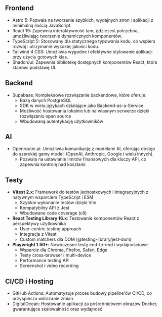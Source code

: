 ## Frontend
- Astro 5: Pozwala na tworzenie szybkich, wydajnych stron i aplikacji z minimalną ilością JavaScript.
- React 19: Zapewnia interaktywność tam, gdzie jest potrzebna, umożliwiając tworzenie dynamicznych komponentów.
- TypeScript 5: Stosowany dla statycznego typowania kodu, co wspiera rozwój i utrzymanie wysokiej jakości kodu.
- Tailwind 4 CSS: Umożliwia wygodne i efektywne stylowanie aplikacji przy użyciu gotowych klas.
- Shadcn/ui: Zapewnia bibliotekę dostępnych komponentów React, która stanowi podstawę UI.

## Backend
- Supabase: Kompleksowe rozwiązanie backendowe, które oferuje:
  - Bazę danych PostgreSQL
  - SDK w wielu językach działające jako Backend-as-a-Service
  - Możliwość hostowania lokalnie lub na własnym serwerze dzięki rozwiązaniu open source
  - Wbudowaną autentykację użytkowników

## AI
- Openrouter.ai: Umożliwia komunikację z modelami AI, oferując dostęp do szerokiej gamy modeli (OpenAI, Anthropic, Google i wielu innych).
  - Pozwala na ustawianie limitów finansowych dla kluczy API, co zapewnia kontrolę nad kosztami

## Testy
- **Vitest 2.x**: Framework do testów jednostkowych i integracyjnych z natywnym wsparciem TypeScript i ESM
  - Szybkie wykonanie testów dzięki Vite
  - Kompatybilny API z Jest
  - Wbudowane code coverage (c8)
- **React Testing Library 16.x**: Testowanie komponentów React z perspektywy użytkownika
  - User-centric testing approach
  - Integracja z Vitest
  - Custom matchers dla DOM (@testing-library/jest-dom)
- **Playwright 1.50+**: Nowoczesne testy end-to-end i wydajnościowe
  - Wsparcie dla Chrome, Firefox, Safari, Edge
  - Testy cross-browser i multi-device
  - Performance testing API
  - Screenshot i video recording

## CI/CD i Hosting
- GitHub Actions: Automatyzuje proces budowy pipeline'ów CI/CD, co przyspiesza wdrażanie zmian.
- DigitalOcean: Hostowanie aplikacji za pośrednictwem obrazów Docker, gwarantujące skalowalność oraz wydajność.